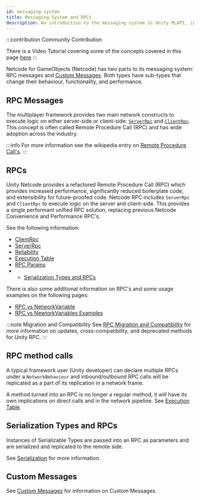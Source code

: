 ```yaml
---
id: messaging-system
title: Messaging System and RPCs
description: An introduction to the messaging system in Unity MLAPI, including RPC's and Custom Messages.
---
```


:::contribution Community Contribution

There is a  Video Tutorial covering some of the concepts covered in this page [here](../learn/dapper/networkvariables.md)
:::

 Netcode for GameObjects (Netcode) has two parts to its messaging system: RPC messages and [Custom Messages](message-system/custom-messages.md). Both types have sub-types that change their behaviour, functionality, and performance.

## RPC Messages

The multiplayer framework provides two main network constructs to execute logic on either server-side or client-side: [`ServerRpc`](message-system/serverrpc.md) and [`ClientRpc`](message-system/clientrpc.md). This concept is often called Remote Procedure Call (RPC) and has wide adoption across the industry.

:::info
For more information see the wikipedia entry on [Remote Procedure Call's](https://en.wikipedia.org/wiki/Remote_procedure_call). 
:::

## RPCs

Unity Netcode provides a refactored Remote Procedure Call (RPC) which provides increased performance, significantly reduced boilerplate code, and extensibility for future-proofed code. Netcode RPC includes `ServerRpc` and `ClientRpc` to execute logic on the server and client-side. This provides a single performant unified RPC solution, replacing previous Netcode Convenience and Performance RPC's.

See the following information:

* [ClientRpc](message-system/clientrpc.md)
* [ServerRpc](message-system/serverrpc.md)
* [Reliability](message-system/reliabilty.md)
* [Execution Table](message-system/execution-table.md)
* [RPC Params](message-system/rpc-params.md)
* * [Serialization Types and RPCs](message-system/../serialization/serialization-intro.md)

There is also some additional information on RPC's and some usage examples  on the following pages:

* [RPC vs NetworkVariable](../learn/rpcvnetvar.md)
* [RPC vs NewtorkVariables Examples](../learn/rpcnetvarexamples.md)

:::note Migration and Compatibility
See [RPC Migration and Compatibility](message-system/rpc-compatibility.md) for more information on updates, cross-compatibility, and deprecated methods for Unity RPC.
:::

## RPC method calls

A typical framework user (Unity developer) can declare multiple RPCs under a `NetworkBehaviour` and inbound/outbound RPC calls will be replicated as a part of its replication in a network frame.

A method turned into an RPC is no longer a regular method, it will have its own implications on direct calls and in the network pipeline. See [Execution Table](message-system/execution-table.md).

## Serialization Types and RPCs

Instances of Serializable Types are passed into an RPC as parameters and are serialized and replicated to the remote side.

See [Serialization](serialization/serialization-intro.md) for more information.

## Custom Messages

See [Custom Messages](message-system/custom-messages.md) for information on Custom Messages.
